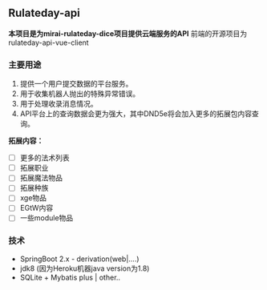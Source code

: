 ## Rulateday-api 

**本项目是为mirai-rulateday-dice项目提供云端服务的API**
前端的开源项目为 rulateday-api-vue-client


### 主要用途
1. 提供一个用户提交数据的平台服务。
2. 用于收集机器人抛出的特殊异常错误。
3. 用于处理收录消息情况。
4. API平台上的查询数据会更为强大，其中DND5e将会加入更多的拓展包内容查询。

**拓展内容：**
- [ ] 更多的法术列表
- [ ] 拓展职业
- [ ] 拓展魔法物品
- [ ] 拓展种族
- [ ] xge物品
- [ ] EGtW内容
- [ ] 一些module物品

### 技术
- SpringBoot 2.x - derivation(web|....)
- jdk8 (因为Heroku机器java version为1.8)
- SQLite + Mybatis plus | other..


